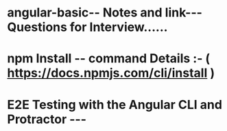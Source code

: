 # angular-basic-- Notes and link--- Questions for Interview......
# npm Install -- command Details :- ( https://docs.npmjs.com/cli/install )
# E2E Testing with the Angular CLI and Protractor --- 

